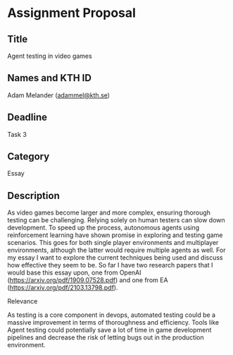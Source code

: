 # Assignment Proposal
## Title
Agent testing in video games 

## Names and KTH ID
Adam Melander (adammel@kth.se)

## Deadline
Task 3

## Category
Essay

## Description
As video games become larger and more complex, ensuring thorough testing can be challenging. Relying solely on human testers can slow down development. To speed up the process, autonomous agents using reinforcement learning have shown promise in exploring and testing game scenarios. This goes for both single player environments and multiplayer environments, although the latter would require multiple agents as well. For my essay I want to explore the current techniques being used and discuss how effective they seem to be. So far I have two research papers that I would base this essay upon, one from OpenAI (https://arxiv.org/pdf/1909.07528.pdf) and one from EA (https://arxiv.org/pdf/2103.13798.pdf). 

Relevance

As testing is a core component in devops, automated testing could be a massive improvement in terms of thoroughness and efficiency. Tools like Agent testing could potentially save a lot of time in game development pipelines and decrease the risk of letting bugs out in the production environment.

